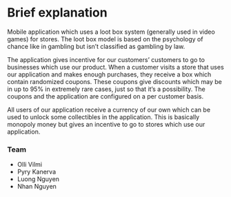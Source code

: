 # Brief explanation

Mobile application which uses a loot box system (generally used in video games) for stores. The loot box model is based on the psychology of chance like in gambling but isn’t classified as gambling by law. 

The application gives incentive for our customers’ customers to go to businesses which use our product. When a customer visits a store that uses our application and makes enough purchases, they receive a box which contain randomized coupons. These coupons give discounts which may be in up to 95% in extremely rare cases, just so that it’s a possibility. The coupons and the application are configured on a per customer basis.


All users of our application receive a currency of our own which can be used to unlock some collectibles in the application. This is basically monopoly money but gives an incentive to go to stores which use our application.

### Team
- Olli Vilmi
- Pyry Kanerva
- Luong Nguyen
- Nhan Nguyen
